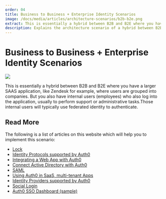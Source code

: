 ```yaml
---
order: 04
title: Business to Business + Enterprise Identity Scenarios
image: /docs/media/articles/architecture-scenarios/b2b-b2e.png
extract: This is essentially a hybrid between B2B and B2E where you have a larger SAAS application, like Zendesk for example, where users are grouped into companies. 
description: Explains the architecture scenario of a hybrid between B2B and B2E where you have a larger SAAS application.
---
```


# Business to Business + Enterprise Identity Scenarios

![](/media/articles/architecture-scenarios/b2b-b2e.png)

This is essentially a hybrid between B2B and B2E where you have a larger SAAS application, like Zendesk for example, where users are grouped into companies. But you also have internal users (employees) who also log into the application, usually to perform support or administrative tasks.Those internal users will typically use federated identity to authenticate.

## Read More

The following is a list of articles on this website which will help you to implement this scenario:

* [Lock](https://auth0.com/lock)
* [Identity Protocols supported by Auth0](/protocols)
* [Integrating a Web App with Auth0](/oauth-web-protocol)
* [Connect Active Directory with Auth0](/connections/enterprise/active-directory)
* [SAML](/saml-configuration)
* [Using Auth0 in SaaS, multi-tenant Apps](/saas-apps)
* [Identity Providers supported by Auth0](/identityproviders)
* [Social Login](https://auth0.com/learn/social-login/)
* [Auth0 SSO Dashboard (sample)](https://github.com/auth0-samples/auth0-sso-dashboard)
